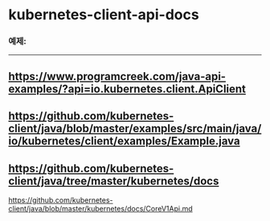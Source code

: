 # kubernetes-client-api-docs

### 예제: 
---
https://www.programcreek.com/java-api-examples/?api=io.kubernetes.client.ApiClient
---
https://github.com/kubernetes-client/java/blob/master/examples/src/main/java/io/kubernetes/client/examples/Example.java
---
https://github.com/kubernetes-client/java/tree/master/kubernetes/docs
---
https://github.com/kubernetes-client/java/blob/master/kubernetes/docs/CoreV1Api.md
